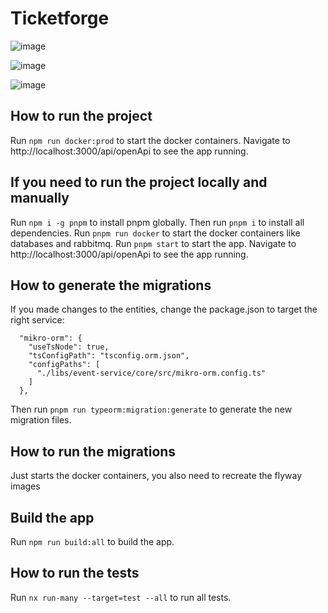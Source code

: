 # Ticketforge


![image](https://github.com/corentingosselin/ticketforge/assets/8132994/8d2e28fe-7108-467a-8f1e-f4a009dc796a)

![image](https://github.com/corentingosselin/ticketforge/assets/8132994/8c342463-219c-499a-866f-9b88b19af8bf)

![image](https://github.com/corentingosselin/ticketforge/assets/8132994/abe66ecd-c6db-4ba8-a8b4-7a6b408d2b07)





## How to run the project

Run `npm run docker:prod` to start the docker containers. Navigate to http://localhost:3000/api/openApi to see the app running.

## If you need to run the project locally and manually

Run `npm i -g pnpm` to install pnpm globally. Then run `pnpm i` to install all dependencies.
Run `pnpm run docker` to start the docker containers like databases and rabbitmq.
Run `pnpm start` to start the app. Navigate to http://localhost:3000/api/openApi to see the app running.

## How to generate the migrations

If you made changes to the entities, change the package.json to target the right service:
```
  "mikro-orm": {
    "useTsNode": true,
    "tsConfigPath": "tsconfig.orm.json",
    "configPaths": [
      "./libs/event-service/core/src/mikro-orm.config.ts"
    ]
  },
```
 Then run `pnpm run typeorm:migration:generate` to generate the new migration files.   

## How to run the migrations

Just starts the docker containers, you also need to recreate the flyway images

## Build the app

Run `npm run build:all` to build the app.


## How to run the tests

Run `nx run-many --target=test --all` to run all tests.


